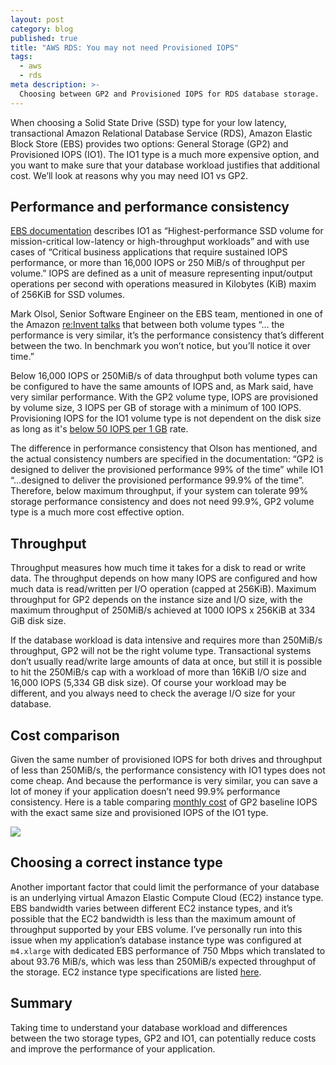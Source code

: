 ```yaml
---
layout: post
category: blog
published: true
title: "AWS RDS: You may not need Provisioned IOPS"
tags:
  - aws
  - rds
meta description: >-
  Choosing between GP2 and Provisioned IOPS for RDS database storage. 
---
```


When choosing a Solid State Drive (SSD) type for your low latency, transactional Amazon Relational Database Service (RDS), Amazon Elastic Block Store (EBS) provides two options: General Storage (GP2) and Provisioned IOPS (IO1). The IO1 type is a much more expensive option, and you want to make sure that your database workload justifies that additional cost. We’ll look at reasons why you may need IO1 vs GP2.

## Performance and performance consistency

[EBS documentation](https://aws.amazon.com/ebs/volume-types/) describes IO1 as “Highest-performance SSD volume for mission-critical low-latency or high-throughput workloads” and with use cases of “Critical business applications that require sustained IOPS performance, or more than 16,000 IOPS or 250 MiB/s of throughput per volume.” IOPS are defined as a unit of measure representing input/output operations per second with operations measured in Kilobytes (KiB) maxim of 256KiB for SSD volumes.

Mark Olsol, Senior Software Engineer on the EBS team, mentioned in one of the Amazon [re:Invent talks](https://www.youtube.com/watch?v=2wKgha8CZ_w) that between both volume types “... the performance is very similar, it’s the performance consistency that’s different between the two. In benchmark you won’t notice, but you’ll notice it over time.”

Below 16,000 IOPS or 250MiB/s of data throughput both volume types can be configured to have the same amounts of IOPS and, as Mark said, have very similar performance. With the GP2 volume type, IOPS are provisioned by volume size, 3 IOPS per GB of storage with a minimum of 100 IOPS. Provisioning IOPS for the IO1 volume type is not dependent on the disk size as long as it's [below 50 IOPS per 1 GB](https://docs.aws.amazon.com/AWSEC2/latest/UserGuide/ebs-volume-types.html#EBSVolumeTypes_piops) rate.

The difference in performance consistency that Olson has mentioned, and the actual consistency numbers are specified in the documentation: “GP2 is designed to deliver the provisioned performance 99% of the time” while IO1 “...designed to deliver the provisioned performance 99.9% of the time”. Therefore, below maximum throughput,  if your system can tolerate 99% storage performance consistency and does not need 99.9%, GP2 volume type is a much more cost effective option.

## Throughput

Throughput measures how much time it takes for a disk to read or write data. The throughput depends on how many IOPS are configured and how much data is read/written per I/O operation (capped at 256KiB). Maximum throughput for GP2 depends on the instance size and I/O size, with the maximum throughput of 250MiB/s achieved at 1000 IOPS x 256KiB at 334 GiB disk size.

If the database workload is data intensive and requires more than 250MiB/s throughput, GP2 will not be the right volume type. Transactional systems don’t usually read/write large amounts of data at once, but still it is possible to hit the 250MiB/s cap with a workload of more than 16KiB I/O size and 16,000 IOPS (5,334 GB disk size). Of course your workload may be different, and you always need to check the average I/O size for your database.

## Cost comparison

Given the same number of provisioned IOPS for both drives and throughput of less than 250MiB/s, the performance consistency with IO1 types does not come cheap. And because the performance is very similar, you can save a lot of money if your application doesn’t need 99.9% performance consistency. Here is a table comparing [monthly cost](https://aws.amazon.com/ebs/pricing/) of GP2 baseline IOPS with the exact same size and provisioned IOPS of the IO1 type.

![](https://github.com/mercury2269/mercury2269.github.io/raw/master/uploads/2020/20200531-iops-to-gp2-price-comparison.jpg)
## Choosing a correct instance type

Another important factor that could limit the performance of your database is an underlying virtual Amazon Elastic Compute Cloud (EC2) instance type. EBS bandwidth varies between different EC2 instance types, and it’s possible that the EC2 bandwidth is less than the maximum amount of throughput supported by your EBS volume. I’ve personally run into this issue when my application’s database instance type was configured at `m4.xlarge` with dedicated EBS performance of 750 Mbps which translated to about 93.76 MiB/s, which was less than 250MiB/s expected throughput of the storage. EC2 instance type specifications are listed [here](https://aws.amazon.com/ec2/instance-types/).

## Summary

Taking time to understand your database workload and differences between the two storage types, GP2 and IO1, can potentially reduce costs and improve the performance of your application.